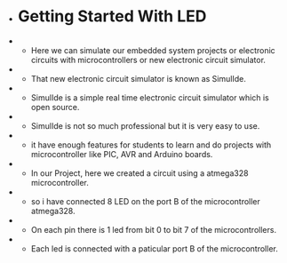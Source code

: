 + # Getting Started With LED
+  * Here we can simulate our embedded system projects or electronic circuits with microcontrollers or new electronic circuit simulator.
+  * That new electronic circuit simulator is known as SimulIde.
+  * SimulIde is a simple real time electronic circuit simulator which is open source.
+  * SimulIde is not so much professional but it is very easy to use.
+  * it have enough features for students to learn and do projects with microcontroller like PIC, AVR and Arduino boards.

+  * In our Project, here we created a circuit using a atmega328 microcontroller.
+  * so i have connected 8 LED on the port B of the microcontroller atmega328.
+  * On each pin there is 1 led from bit 0 to bit 7 of the microcontrollers.
+  * Each led is connected with a paticular port B of the microcontroller.
